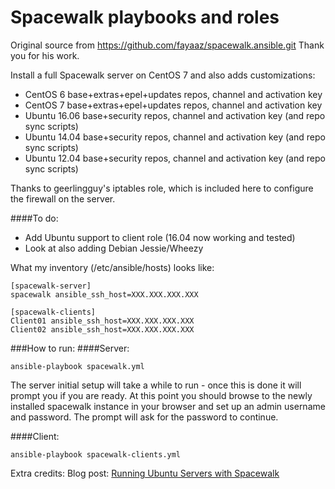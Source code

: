 Spacewalk playbooks and roles
==============

Original source from https://github.com/fayaaz/spacewalk.ansible.git
Thank you for his work.


Install a full Spacewalk server on CentOS 7 and also adds customizations:
- CentOS 6 base+extras+epel+updates repos, channel and activation key 
- CentOS 7 base+extras+epel+updates repos, channel and activation key
- Ubuntu 16.06 base+security repos, channel and activation key (and repo sync scripts)
- Ubuntu 14.04 base+security repos, channel and activation key (and repo sync scripts)
- Ubuntu 12.04 base+security repos, channel and activation key (and repo sync scripts)

Thanks to geerlingguy's iptables role, which is included here to configure the firewall on the server.

####To do:

- Add Ubuntu support to client role (16.04 now working and tested)
- Look at also adding Debian Jessie/Wheezy

What my inventory (/etc/ansible/hosts) looks like:

```
[spacewalk-server]
spacewalk ansible_ssh_host=XXX.XXX.XXX.XXX

[spacewalk-clients]
Client01 ansible_ssh_host=XXX.XXX.XXX.XXX
Client02 ansible_ssh_host=XXX.XXX.XXX.XXX
```

###How to run:
####Server:
```
ansible-playbook spacewalk.yml
```

The server initial setup will take a while to run - once this is done it will prompt you if you are ready.
At this point you should browse to the newly installed spacewalk instance in your browser and set up an admin username and password.
The prompt will ask for the password to continue.

####Client:
```
ansible-playbook spacewalk-clients.yml
```

Extra credits:
Blog post: [Running Ubuntu Servers with Spacewalk](http://www.devops-blog.net/spacewalk/registering-ubuntu-and-debian-servers-with-spacewalk)
